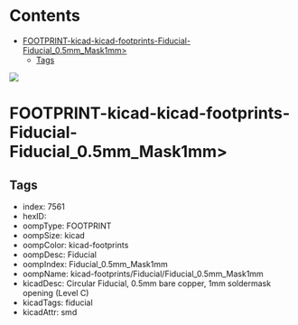 



Contents
========

* [FOOTPRINT-kicad-kicad-footprints-Fiducial-Fiducial_0.5mm_Mask1mm>](#footprint-kicad-kicad-footprints-fiducial-fiducial_05mm_mask1mm)
	* [Tags](#tags)
  
![][im]
# FOOTPRINT-kicad-kicad-footprints-Fiducial-Fiducial_0.5mm_Mask1mm>

## Tags

- index: 7561
- hexID: 
- oompType: FOOTPRINT
- oompSize: kicad
- oompColor: kicad-footprints
- oompDesc: Fiducial
- oompIndex: Fiducial_0.5mm_Mask1mm
- oompName: kicad-footprints/Fiducial/Fiducial_0.5mm_Mask1mm
- kicadDesc: Circular Fiducial, 0.5mm bare copper, 1mm soldermask opening (Level C)
- kicadTags: fiducial
- kicadAttr: smd



[im]: image.png

